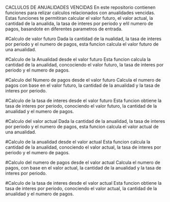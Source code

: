 CACLULOS DE ANUALIDADES VENCIDAS 
En este repositorio contienen funciones para relizar calculos relacionados con anualidades vencidas. Estas funciones te permitiran calcular el valor futuro, el valor actual, la cantidad de la anualida, la tasa de interes por periodo y eñl numero de pagos, basandote en diferentes parametros de entrada.

#Calculo de valor futuro
Dada la cantidad de la nualidad, la tasa de interes por periodo y el numero de pagos, esta funcion calcula el valor futuro de una anualidad.

#Calculo de la Anualidad desde el valor futuro
Esta funcion calcula la cantidad de la anualidad, concociendo el valor futuro, la tasa de interes por periodo y el numero de pagos.

#Calculo del Numero de pagos desde el valor futuro
Calcula el numero de pagos con base en el valor futuro, la cantidad de la anualidad y la tasa de interes por periodo.

#Calculo de la tasa de interes desde el valor futuro
Esta funcion obtiene la tasa de interes por periodo, conociendo el valor futuro, la cantidad de la anualidad y el numero de pagos.

#Calculo del valor actual
Dada la cantidad de la anualidad, la tasa de interes por periodo y el numero de pagos, esta funcion calcula el valor actual de una anualidad.

#Calculo de la anualidad desde el valor actual
Esta funcion calcula la cantidad de la anualidad, conociendo el valor actual, la tasa de interes por periodo y el numero de pagos.

#Calculo del numero de pagos desde el valor actual
Calcula el numero de pagos, con base en el valor actual, la cantidad de la anualidad y la tasa de interes por periodo.

#Calculo de la tasa de interes desde el valor actual
Esta funcion obtiene la tasa de interes por periodo, conociendo el valor actual, la cantidad de la anualidad y el numero de pagos.
